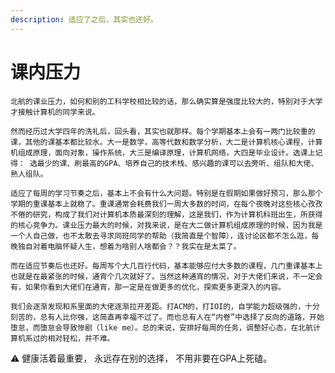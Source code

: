```yaml
---
description: 适应了之后，其实也还好。
---
```


# 课内压力

    北航的课业压力，如何和别的工科学校相比较的话，那么确实算是强度比较大的，特别对于大学才接触计算机的同学来说。

    然而经历过大学四年的洗礼后，回头看，其实也就那样。每个学期基本上会有一两门比较重的课，其他的课基本都比较水。大一是数学，高等代数和数学分析，大二是计算机核心课程，计算机组成原理，面向对象，操作系统，大三是编译原理，计算机网络，大四是毕业设计。选课上记得： 选最少的课、刷最高的GPA、培养自己的技术栈、感兴趣的课可以去旁听、组队和大佬、熟人组队。

    适应了每周的学习节奏之后，基本上不会有什么大问题。特别是在假期如果做好预习，那么那个学期的重课基本上就稳了。重课通常会耗费我们一周大多数的时间，在每个夜晚对这些核心孜孜不倦的研究，构成了我们对计算机本质最深刻的理解，这是我们，作为计算机科班出生，所获得的核心竞争力。课业压力最大的时候，对我来说，是在大二做计算机组成原理的时候，因为我是一个人自己做，也不太敢去寻求同班同学的帮助（我简直是个智障），连讨论区都不怎么逛，每晚独自对着电脑怀疑人生，想着为啥别人啥都会？？我实在是太菜了。

    而在适应节奏后也还好。每周写个大几百行代码，基本能够应付大多数的课程，几门重课基本上也就是在最紧张的时候，通宵个几次就好了。当然这种通宵的情况，对于大佬们来说，不一定会有，如果你看到大佬们在通宵，那一定是在做更多的优化，探索更多更深入的内容。

    我们会逐渐发现和系里面的大佬逐渐拉开差距。打ACM的，打IOI的，自学能力超级强的，十分刻苦的，总有人比你强，这简直再幸福不过了。而也总有人在“内卷”中选择了反向的道路，开始堕怠，而堕怠会导致惨剧（like me）。总的来说，安排好每周的任务，调整好心态，在北航计算机系过的相对轻松，并不难。

⚠️ 健康活着最重要， 永远存在别的选择， 不用非要在GPA上死磕。





